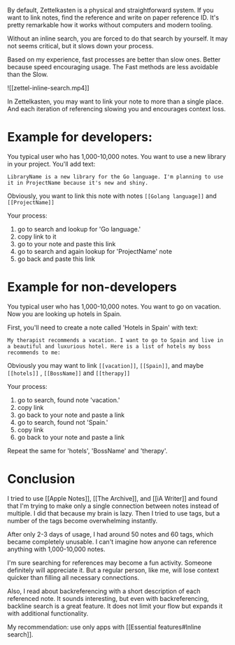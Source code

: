 By default, Zettelkasten is a physical and straightforward system. If you want to link notes, find the reference and write on paper reference ID. It's pretty remarkable how it works without computers and modern tooling.

Without an inline search, you are forced to do that search by yourself. It may not seems critical, but it slows down your process. 

Based on my experience, fast processes are better than slow ones. Better because speed encouraging usage. The Fast methods are less avoidable than the Slow. 

![[zettel-inline-search.mp4]]

In Zettelkasten, you may want to link your note to more than a single place. And each iteration of referencing slowing you and encourages context loss.


# Example for developers: 

You typical user who has 1,000-10,000 notes. You want to use a new library in your project. You'll add text:
```
LibraryName is a new library for the Go language. I'm planning to use it in ProjectName because it's new and shiny.
```

Obviously, you want to link this note with notes `[[Golang language]]` and `[[ProjectName]]` 

Your process: 
1. go to search and lookup for 'Go language.'
2. copy link to it
3. go to your note and paste this link
4. go to search and again lookup for 'ProjectName' note
5. go back and paste this link

# Example for non-developers
You typical user who has 1,000-10,000 notes. You want to go on vacation. Now you are looking up hotels in Spain. 

First, you'll need to create a note called 'Hotels in Spain' with text:

```
My therapist recommends a vacation. I want to go to Spain and live in a beautiful and luxurious hotel. Here is a list of hotels my boss recommends to me: 
```

Obviously you may want to link `[[vacation]]`, `[[Spain]]`, and maybe `[[hotels]]` , `[[BossName]]` and `[[therapy]]`

Your process:
1. go to search, found note 'vacation.'
2. copy link
3. go back to your note and paste a link
4. go to search, found not 'Spain.'
5. copy link
6. go back to your note and paste a link

Repeat the same for 'hotels', 'BossName' and 'therapy'.

# Conclusion

I tried to use [[Apple Notes]], [[The Archive]], and [[iA Writer]] and found that I'm trying to make only a single connection between notes instead of multiple. I did that because my brain is lazy. 
Then I tried to use tags, but a number of the tags become overwhelming instantly. 

After only 2-3 days of usage, I had around 50 notes and 60 tags, which became completely unusable. I can't imagine how anyone can reference anything with 1,000-10,000 notes.

I'm sure searching for references may become a fun activity. Someone definitely will appreciate it. But a regular person, like me, will lose context quicker than filling all necessary connections. 

Also, I read about backreferencing with a short description of each referenced note. It sounds interesting, but even with backreferencing, backline search is a great feature. It does not limit your flow but expands it with additional functionality.

My recommendation: use only apps with [[Essential features#Inline search]]. 